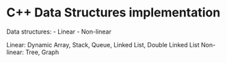 # C++ Data Structures implementation

Data structures:
    - Linear
    - Non-linear

Linear: Dynamic Array, Stack, Queue, Linked List, Double Linked List
Non-linear: Tree, Graph
